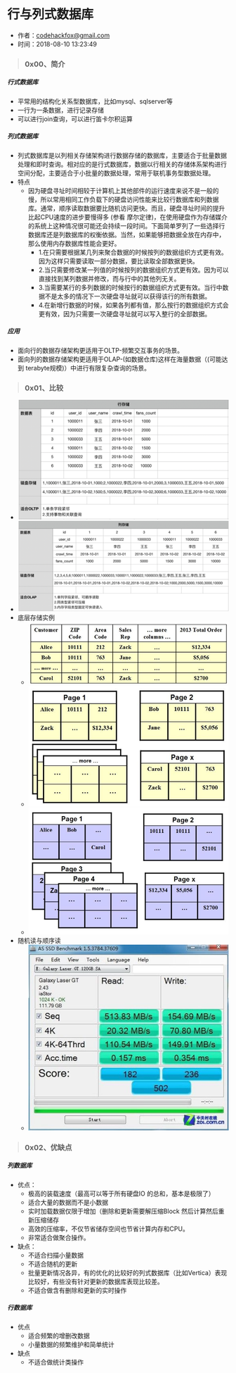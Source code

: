 # 行与列式数据库

- 作者：codehackfox@gmail.com
- 时间：2018-08-10 13:23:49


> ### 0x00、简介

##### 行式数据库
- 平常用的结构化关系型数据库，比如mysql、sqlserver等
- 一行为一条数据，进行记录存储
- 可以进行join查询，可以进行笛卡尔积运算

##### 列式数据库
- 列式数据库是以列相关存储架构进行数据存储的数据库，主要适合于批量数据处理和即时查询。相对应的是行式数据库，数据以行相关的存储体系架构进行空间分配，主要适合于小批量的数据处理，常用于联机事务型数据处理。
- 特点
    - 因为硬盘寻址时间相较于计算机上其他部件的运行速度来说不是一般的慢，所以常用相同工作负载下的硬盘访问性能来比较行数据库和列数据库。通常，顺序读取数据要比随机访问更快。而且，硬盘寻址时间的提升比起CPU速度的进步要慢得多 (参看 摩尔定律)，在使用硬盘作为存储媒介的系统上这种情况很可能还会持续一段时间。下面简单罗列了一些选择行数据库还是列数据库的权衡依据。当然，如果能够把数据全放在内存中，那么使用内存数据库性能会更好。
        - 1.在只需要根据某几列来聚合数据的时候按列的数据组织方式更有效。因为这样只需要读取一部分数据，要比读取全部数据更快。
        - 2.当只需要修改某一列值的时候按列的数据组织方式更有效。因为可以直接找到某列数据并修改，而与行中的其他列无关。
        - 3.当需要某行的多列数据的时候按行的数据组织方式更有效。当行中数据不是太多的情况下一次硬盘寻址就可以获得该行的所有数据。
        - 4.在新增行数据的时候，如果各列都有值，那么按行的数据组织方式会更有效，因为只需要一次硬盘寻址就可以写入整行的全部数据。

##### 应用
- 面向行的数据存储架构更适用于OLTP-频繁交互事务的场景。
- 面向列的数据存储架构更适用于OLAP-(如数据仓库)这样在海量数据（(可能达到 terabyte规模)）中进行有限复杂查询的场景。

> ### 0x01、比较

- ![13022AD3-DD16-4B84-9099-C03E4F10533D.png](assets/13022AD3-DD16-4B84-9099-C03E4F10533D.png) 
- ![0CD4C6E1-CAB6-44A4-8875-DA4F1C6FCF57.png](assets/0CD4C6E1-CAB6-44A4-8875-DA4F1C6FCF57.png)
- 底层存储实例
    - ![773CBA88-4945-40CA-8628-78BE4CF97B5C.jpg](assets/773CBA88-4945-40CA-8628-78BE4CF97B5C.jpg)
    - ![FA6212EF-26D1-4AB7-B52C-343F8105A3D6.jpg](assets/FA6212EF-26D1-4AB7-B52C-343F8105A3D6.jpg)
    - ![2D9E6EC3-D366-4087-A92F-C9CF9A2BC238.jpg](assets/2D9E6EC3-D366-4087-A92F-C9CF9A2BC238.jpg)
- 随机读与顺序读
    - ![CA0D0CF0-F150-47DD-A98F-8BAB0D9B0A02.jpg](assets/CA0D0CF0-F150-47DD-A98F-8BAB0D9B0A02.jpg)

> ### 0x02、优缺点

##### 列数据库
- 优点：
    * 极高的装载速度（最高可以等于所有硬盘IO 的总和，基本是极限了）
    * 适合大量的数据而不是小数据
    * 实时加载数据仅限于增加（删除和更新需要解压缩Block 然后计算然后重新压缩储存
    * 高效的压缩率，不仅节省储存空间也节省计算内存和CPU。
    * 非常适合做聚合操作。
- 缺点：
    * 不适合扫描小量数据
    * 不适合随机的更新
    * 批量更新情况各异，有的优化的比较好的列式数据库（比如Vertica）表现比较好，有些没有针对更新的数据库表现比较差。
    * 不适合做含有删除和更新的实时操作

##### 行数据库
- 优点
    * 适合频繁的增删改数据
    * 小量数据的频繁维护和简单统计
- 缺点
    * 不适合做统计类操作 

